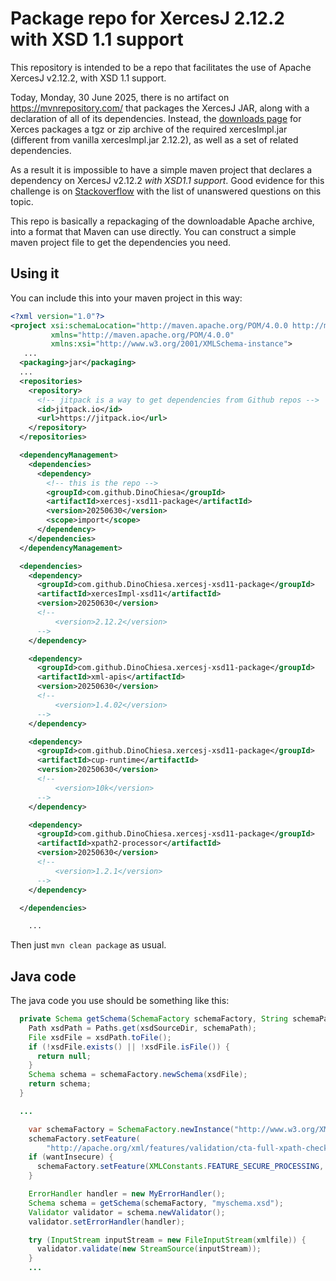 # Package repo for XercesJ 2.12.2 with XSD 1.1 support

This repository is intended to be a repo that facilitates the use of
Apache XercesJ v2.12.2, with XSD 1.1 support.

Today, Monday, 30 June 2025, there is no artifact on https://mvnrepository.com/
that packages the XercesJ JAR, along with a declaration of all of its
dependencies. Instead, the [downloads
page](Xerces-J-bin.2.12.2-xml-schema-1.1.tar.gz) for Xerces packages a tgz or
zip archive of the required xercesImpl.jar (different from vanilla
xercesImpl.jar 2.12.2), as well as a set of related dependencies.

As a result it is impossible to have a simple maven project that declares a
dependency on XercesJ v2.12.2 _with XSD1.1 support_.  Good evidence for this
challenge is on
[Stackoverflow](https://www.google.com/search?q=xsd+1.1+xerces+site%3Astackoverflow.com)
with the list of unanswered questions on this topic.

This repo is basically a repackaging of the downloadable Apache archive, into a
format that Maven can use directly. You can construct a simple maven project
file to get the dependencies you need.

## Using it

You can include this into your maven project in this way:

```xml
<?xml version="1.0"?>
<project xsi:schemaLocation="http://maven.apache.org/POM/4.0.0 http://maven.apache.org/xsd/maven-4.0.0.xsd"
         xmlns="http://maven.apache.org/POM/4.0.0"
         xmlns:xsi="http://www.w3.org/2001/XMLSchema-instance">
   ...
  <packaging>jar</packaging>
  ...
  <repositories>
    <repository>
      <!-- jitpack is a way to get dependencies from Github repos -->
      <id>jitpack.io</id>
      <url>https://jitpack.io</url>
    </repository>
  </repositories>

  <dependencyManagement>
    <dependencies>
      <dependency>
        <!-- this is the repo -->
        <groupId>com.github.DinoChiesa</groupId>
        <artifactId>xercesj-xsd11-package</artifactId>
        <version>20250630</version>
        <scope>import</scope>
      </dependency>
    </dependencies>
  </dependencyManagement>

  <dependencies>
    <dependency>
      <groupId>com.github.DinoChiesa.xercesj-xsd11-package</groupId>
      <artifactId>xercesImpl-xsd11</artifactId>
      <version>20250630</version>
      <!--
          <version>2.12.2</version>
      -->
    </dependency>

    <dependency>
      <groupId>com.github.DinoChiesa.xercesj-xsd11-package</groupId>
      <artifactId>xml-apis</artifactId>
      <version>20250630</version>
      <!--
          <version>1.4.02</version>
      -->
    </dependency>

    <dependency>
      <groupId>com.github.DinoChiesa.xercesj-xsd11-package</groupId>
      <artifactId>cup-runtime</artifactId>
      <version>20250630</version>
      <!--
          <version>10k</version>
      -->
    </dependency>

    <dependency>
      <groupId>com.github.DinoChiesa.xercesj-xsd11-package</groupId>
      <artifactId>xpath2-processor</artifactId>
      <version>20250630</version>
      <!--
          <version>1.2.1</version>
      -->
    </dependency>

  </dependencies>

    ...
```

Then just `mvn clean package` as usual.

## Java code

The java code you use should be something like this:

```java
  private Schema getSchema(SchemaFactory schemaFactory, String schemaPath) throws SAXException {
    Path xsdPath = Paths.get(xsdSourceDir, schemaPath);
    File xsdFile = xsdPath.toFile();
    if (!xsdFile.exists() || !xsdFile.isFile()) {
      return null;
    }
    Schema schema = schemaFactory.newSchema(xsdFile);
    return schema;
  }

  ...

    var schemaFactory = SchemaFactory.newInstance("http://www.w3.org/XML/XMLSchema/v1.1");
    schemaFactory.setFeature(
        "http://apache.org/xml/features/validation/cta-full-xpath-checking", true);
    if (wantInsecure) {
      schemaFactory.setFeature(XMLConstants.FEATURE_SECURE_PROCESSING, false);
    }

    ErrorHandler handler = new MyErrorHandler();
    Schema schema = getSchema(schemaFactory, "myschema.xsd");
    Validator validator = schema.newValidator();
    validator.setErrorHandler(handler);

    try (InputStream inputStream = new FileInputStream(xmlfile)) {
      validator.validate(new StreamSource(inputStream));
    }
    ...
```
